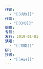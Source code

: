 ```yaml
---
作词:
  - "[[桃玖]]"
作曲:
  - "[[CMJ]]"
编曲: 
专辑: 
发行: 2019-01-01
演唱:
  - "[[司南]]"
EP: 
抄袭:
  - "[[离开]]"
---
```

